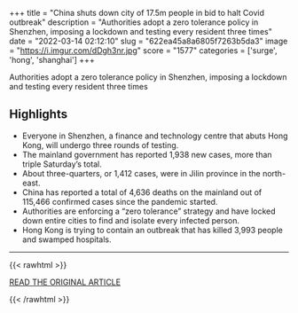 +++
title = "China shuts down city of 17.5m people in bid to halt Covid outbreak"
description = "Authorities adopt a zero tolerance policy in Shenzhen, imposing a lockdown and testing every resident three times"
date = "2022-03-14 02:12:10"
slug = "622ea45a8a6805f7263b5da3"
image = "https://i.imgur.com/dDgh3nr.jpg"
score = "1577"
categories = ['surge', 'hong', 'shanghai']
+++

Authorities adopt a zero tolerance policy in Shenzhen, imposing a lockdown and testing every resident three times

## Highlights

- Everyone in Shenzhen, a finance and technology centre that abuts Hong Kong, will undergo three rounds of testing.
- The mainland government has reported 1,938 new cases, more than triple Saturday’s total.
- About three-quarters, or 1,412 cases, were in Jilin province in the north-east.
- China has reported a total of 4,636 deaths on the mainland out of 115,466 confirmed cases since the pandemic started.
- Authorities are enforcing a “zero tolerance” strategy and have locked down entire cities to find and isolate every infected person.
- Hong Kong is trying to contain an outbreak that has killed 3,993 people and swamped hospitals.

---

{{< rawhtml >}}
  <p class="article-category">
    <a target="_blank" href="https://www.theguardian.com/world/2022/mar/13/china-shuts-down-business-centres-in-bid-to-halt-covid-outbreak">READ THE ORIGINAL ARTICLE</a>
  </p>
{{< /rawhtml >}}
